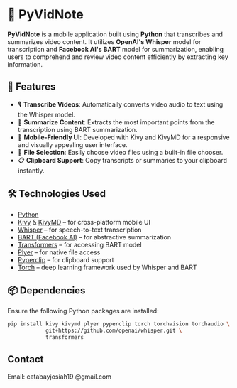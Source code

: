 # 📼 PyVidNote

**PyVidNote** is a mobile application built using **Python** that transcribes and summarizes video content. It utilizes **OpenAI's Whisper** model for transcription and **Facebook AI's BART** model for summarization, enabling users to comprehend and review video content efficiently by extracting key information.

## 🚀 Features

- 🎙️ **Transcribe Videos**: Automatically converts video audio to text using the Whisper model.
- 🧠 **Summarize Content**: Extracts the most important points from the transcription using BART summarization.
- 📱 **Mobile-Friendly UI**: Developed with Kivy and KivyMD for a responsive and visually appealing user interface.
- 📂 **File Selection**: Easily choose video files using a built-in file chooser.
- 📋 **Clipboard Support**: Copy transcripts or summaries to your clipboard instantly.

## 🛠️ Technologies Used

- [Python](https://www.python.org/)
- [Kivy](https://kivy.org/) & [KivyMD](https://github.com/kivymd/KivyMD) – for cross-platform mobile UI
- [Whisper](https://github.com/openai/whisper) – for speech-to-text transcription
- [BART (Facebook AI)](https://huggingface.co/facebook/bart-large-cnn) – for abstractive summarization
- [Transformers](https://huggingface.co/transformers/) – for accessing BART model
- [Plyer](https://github.com/kivy/plyer) – for native file access
- [Pyperclip](https://pypi.org/project/pyperclip/) – for clipboard support
- [Torch](https://pytorch.org/) – deep learning framework used by Whisper and BART

## 📦 Dependencies

Ensure the following Python packages are installed:

```bash
pip install kivy kivymd plyer pyperclip torch torchvision torchaudio \
            git+https://github.com/openai/whisper.git \
            transformers
```
## Contact
Email: catabayjosiah19 @gmail.com
